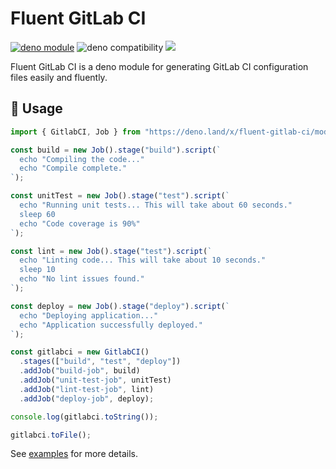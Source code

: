 # Fluent GitLab CI

[![deno module](https://shield.deno.dev/x/fluent-gitlab-ci)](https://deno.land/x/fluent-gitlab-ci)
![deno compatibility](https://shield.deno.dev/deno/^1.34)
[![](https://img.shields.io/codecov/c/gh/tsirysndr/fluent-gitlab-ci)](https://codecov.io/gh/tsirysndr/fluent-gitlab-ci)

Fluent GitLab CI is a deno module for generating GitLab CI configuration files easily and fluently.

## 🚀 Usage

```ts
import { GitlabCI, Job } from "https://deno.land/x/fluent-gitlab-ci/mod.ts";

const build = new Job().stage("build").script(`
  echo "Compiling the code..."
  echo "Compile complete."
`);

const unitTest = new Job().stage("test").script(`
  echo "Running unit tests... This will take about 60 seconds."
  sleep 60
  echo "Code coverage is 90%"
`);

const lint = new Job().stage("test").script(`
  echo "Linting code... This will take about 10 seconds."
  sleep 10
  echo "No lint issues found."
`);

const deploy = new Job().stage("deploy").script(`
  echo "Deploying application..."
  echo "Application successfully deployed."
`);

const gitlabci = new GitlabCI()
  .stages(["build", "test", "deploy"])
  .addJob("build-job", build)
  .addJob("unit-test-job", unitTest)
  .addJob("lint-test-job", lint)
  .addJob("deploy-job", deploy);

console.log(gitlabci.toString());

gitlabci.toFile();
```

See [examples](./examples) for more details.
